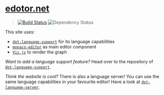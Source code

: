 # [edotor.net](https://edotor.net)
> [![Build Status](https://travis-ci.org/nikeee/edotor.net.svg?branch=master)](https://travis-ci.org/nikeee/edotor.net) ![Dependency Status](https://david-dm.org/nikeee/edotor.net.svg)

This site uses:
- [`dot-language-support`](https://github.com/nikeee/dot-language-support) for its language capabilities
- [`monaco-editor`](https://github.com/Microsoft/monaco-editor) as main editor component
- [`Viz.js`](https://github.com/mdaines/viz.js) to render the graph

*Want to add a language support feature?* Head over to the repository of [`dot-language-support`](https://github.com/nikeee/dot-language-support).

*Think the website is cool?* There is also a language server! You can use the same language capabilities in your favourite editor! Have a look at [`dot-language-server`](https://github.com/nikeee/dot-language-server).

